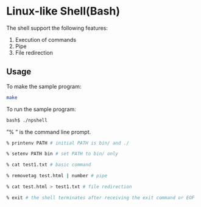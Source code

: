 # Linux-like Shell(Bash)

The shell support the following features:
1. Execution of commands
2. Pipe
3. File redirection

##  Usage

To make the sample program:
```bash
make
```

To run the sample program:
```bash
bash$ ./npshell
```

”% ” is the command line prompt.
```bash
% printenv PATH # initial PATH is bin/ and ./
```
```bash
% setenv PATH bin # set PATH to bin/ only
```
```bash
% cat test1.txt # basic command
```
```bash
% removetag test.html | number # pipe
```
```bash
% cat test.html > test1.txt # file redirection
```
```bash
% exit # the shell terminates after receiving the exit command or EOF
```

